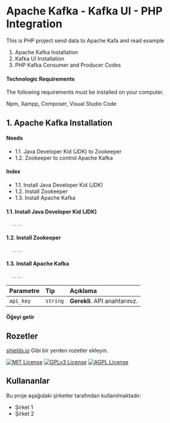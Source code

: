 
# Apache Kafka - Kafka UI - PHP Integration

This is PHP project send data to Apache Kafa and read example


1. Apache Kafka Installation
2. Kafka UI Installation
3. PHP Kafka Consumer and Producer Codes 




#### Technologic Requirements

The following requirements must be installed on your computer.

Npm, Xampp, Composer, Visual Studio Code

  
## 1. Apache Kafka Installation

#### Needs


  - 1.1. Java Developer Kid (JDK) to Zookeeper
  - 1.2. Zookeeper to control Apache Kafka

#### Index

-  1.1. Install Java Developer Kid (JDK)
-  1.2. Install Zookeeper
-  1.3. Install Apache Kafka

#### 1.1. Install Java Developer Kid (JDK)

```http
  ....
```

#### 1.2. Install Zookeeper

```http
  ....
```

#### 1.3. Install Apache Kafka

```http
  ....
```



| Parametre | Tip     | Açıklama                |
| :-------- | :------- | :------------------------- |
| `api_key` | `string` | **Gerekli**. API anahtarınız. |

#### Öğeyi getir


  
## Rozetler

[shields.io](https://shields.io/) Gibi bir yerden rozetler ekleyin.

[![MIT License](https://img.shields.io/badge/License-MIT-green.svg)](https://choosealicense.com/licenses/mit/)
[![GPLv3 License](https://img.shields.io/badge/License-GPL%20v3-yellow.svg)](https://opensource.org/licenses/)
[![AGPL License](https://img.shields.io/badge/license-AGPL-blue.svg)](http://www.gnu.org/licenses/agpl-3.0)

  
## Kullananlar

Bu proje aşağıdaki şirketler tarafından kullanılmaktadır:

- Şirket 1
- Şirket 2

  
